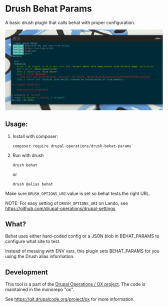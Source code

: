 # Drush Behat Params

A basic drush plugin that calls behat with proper configuration.

![img.png](img.png)

## Usage:

1. Install with composer:

       composer require drupal-operations/drush-behat-params`

2. Run with drush

       drush behat
    or

       drush @alias behat

Make sure `DRUSH_OPTIONS_URI` value is set so behat tests the right URL.

NOTE: For easy setting of `DRUSH_OPTIONS_URI` on Lando, see https://github.com/drupal-operations/drupal-settings. 

## What?

Behat uses either hard-coded config or a JSON blob in BEHAT_PARAMS to configure what site to test.

Instead of messing with ENV vars, this plugin sets BEHAT_PARAMS for you using the Drush alias information.

## Development

This tool is a part of the [Drupal Operations / OX project](https://drupal.org/project/ox). The code is maintained in the monorepo "ox".

See https://git.drupalcode.org/project/ox for more information.
